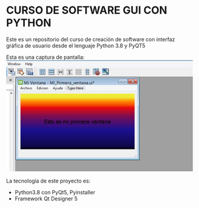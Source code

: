 ﻿# CURSO DE SOFTWARE GUI CON PYTHON
Este es un repositorio del curso de creación de software con interfaz gráfica de usuario desde el lenguaje Python 3.8 y PyQT5


Esta es una captura de pantalla:
![Imagen del software ejecutandose](/src/img/screen01.JPG)

La tecnología de este proyecto es:
* Python3.8 con PyQt5, Pyinstaller
* Framework Qt Designer 5
